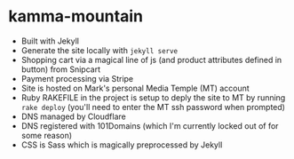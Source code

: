 # kamma-mountain

- Built with Jekyll 
- Generate the site locally with `jekyll serve`
- Shopping cart via a magical line of js (and product attributes defined in button) from Snipcart
- Payment processing via Stripe
- Site is hosted on Mark's personal Media Temple (MT) account
- Ruby RAKEFILE in the project is setup to deply the site to MT by running `rake deploy` (you'll need to enter the MT ssh password when prompted)
- DNS managed by Cloudflare
- DNS registered with 101Domains (which I'm currently locked out of for some reason)
- CSS is Sass which is magically preprocessed by Jekyll


